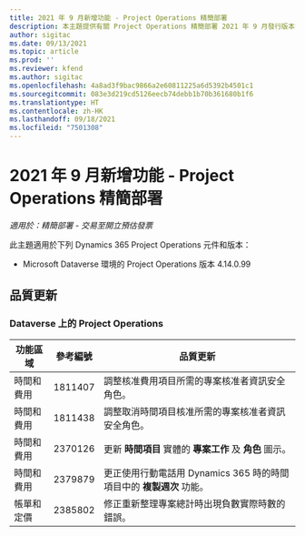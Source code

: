 ```yaml
---
title: 2021 年 9 月新增功能 - Project Operations 精簡部署
description: 本主題提供有關 Project Operations 精簡部署 2021 年 9 月發行版本中所提供之品質更新的資訊。
author: sigitac
ms.date: 09/13/2021
ms.topic: article
ms.prod: ''
ms.reviewer: kfend
ms.author: sigitac
ms.openlocfilehash: 4a8ad3f9bac9866a2e60811225a6d5392b4501c1
ms.sourcegitcommit: 083e3d219cd5126eecb74debb1b70b361680b1f6
ms.translationtype: HT
ms.contentlocale: zh-HK
ms.lasthandoff: 09/18/2021
ms.locfileid: "7501308"
---
```

# <a name="whats-new-september-2021---project-operations-lite-deployment"></a>2021 年 9 月新增功能 - Project Operations 精簡部署

_適用於：精簡部署 - 交易至開立預估發票_

此主題適用於下列 Dynamics 365 Project Operations 元件和版本：

  - Microsoft Dataverse 環境的 Project Operations 版本 4.14.0.99


## <a name="quality-updates"></a>品質更新

### <a name="project-operations-on-dataverse"></a>Dataverse 上的 Project Operations


| **功能區域** | **參考編號** | **品質更新** |
| --- | --- | --- |
| 時間和費用 | 1811407 | 調整核准費用項目所需的專案核准者資訊安全角色。 |
| 時間和費用 | 1811438 | 調整取消時間項目核准所需的專案核准者資訊安全角色。 |
| 時間和費用 | 2370126 | 更新 **時間項目** 實體的 **專案工作** 及 **角色** 圖示。 |
| 時間和費用 | 2379879 | 更正使用行動電話用 Dynamics 365 時的時間項目中的 **複製週次** 功能。 |
| 帳單和定價 | 2385802 | 修正重新整理專案總計時出現負數實際時數的錯誤。|
